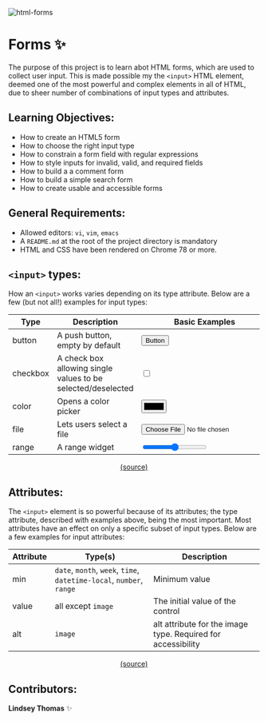 ![html-forms](https://www.jotform.com/blog/wp-content/uploads/2019/09/HTML-forms-featured-01.png)

# Forms :sparkles:

The purpose of this project is to learn abot HTML forms, which are used to collect user input. This is made possible my the ```<input>``` HTML element, deemed one of the most powerful and complex elements in all of HTML, due to sheer number of combinations of input types and attributes.

## Learning Objectives:
- How to create an HTML5 form
- How to choose the right input type
- How to constrain a form field with regular expressions
- How to style inputs for invalid, valid, and required fields
- How to build a a comment form
- How to build a simple search form
- How to create usable and accessible forms

## General Requirements:
- Allowed editors: `vi`, `vim`, `emacs`
- A `README.md` at the root of the project directory is mandatory
- HTML and CSS have been rendered on Chrome 78 or more.

## ```<input>``` types:

How an ```<input>``` works varies depending on its type attribute. Below are a few (but not all!) examples for input types:

Type    | Description | Basic Examples
------- | ----------- | --------------
button  | A push button, empty by default | <input type="button" name="button" value="Button">
checkbox | A check box allowing single values to be selected/deselected | <input type="checkbox" name="checkbox">
color | Opens  a color picker | <input type="color" name="color">
file | Lets users select a file | <input type="file" name="file">
range | A range widget | <input type="range" name="range">

<center><a href="https://developer.mozilla.org/en-US/docs/Web/HTML/Element/input">(source)</a></center>

## Attributes:

The ```<input>``` element is so powerful because of its attributes; the type attribute, described with examples above, being the most important. Most attributes have an effect on only a specific subset of input types. Below are a few examples for input attributes:

Attribute | Type(s) | Description
--------- | ------- | -----------
min | ```date```, ```month```, ```week```, ```time```, ```datetime-local```, ```number```, ```range``` | Minimum value
value | all except ```image``` | The initial value of the control
alt | ```image``` | alt attribute for the image type. Required for accessibility

<center><a href="https://developer.mozilla.org/en-US/docs/Web/HTML/Element/input">(source)</a></center>

## Contributors: 

**Lindsey Thomas** :sparkles: